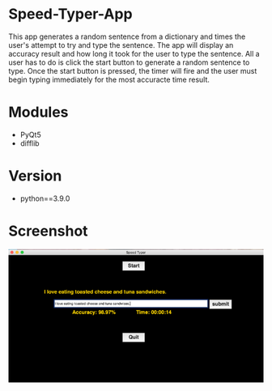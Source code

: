 # Speed-Typer-App
This app generates a random sentence from a dictionary and times the user's attempt to try and type the sentence. The app will display an accuracy result and how long it took for the user to type the sentence. All a user has to do is click the start button to generate a random sentence to type. Once the start button is pressed, the timer will fire and the user must begin typing immediately for the most accuracte time result. 


# Modules
- PyQt5
- difflib

# Version
- python==3.9.0

# Screenshot
![Alt text](https://github.com/MalikCoderGreen/Speed-Typer-App/blob/main/speedTyper.png?raw=true "Speed typer app screenshot")

